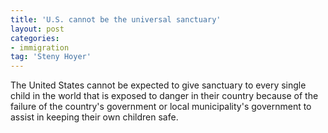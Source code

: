 ```yaml
---
title: 'U.S. cannot be the universal sanctuary'
layout: post
categories:
- immigration
tag: 'Steny Hoyer'
---
```


The United States cannot be expected to give sanctuary to every single child in the world that is exposed to danger in their country because of the failure of the country's government or local municipality's government to assist in keeping their own children safe.